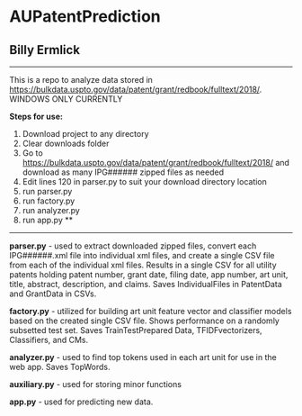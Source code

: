 # AUPatentPrediction
## Billy Ermlick
****************************************************************************
This is a repo to analyze data stored in https://bulkdata.uspto.gov/data/patent/grant/redbook/fulltext/2018/. 
WINDOWS ONLY CURRENTLY

**Steps for use:**
1) Download project to any directory
2) Clear downloads folder
3) Go to https://bulkdata.uspto.gov/data/patent/grant/redbook/fulltext/2018/ and download as many IPG###### zipped files as needed
4) Edit lines 120 in parser.py to suit your download directory location
5) run parser.py 
6) run factory.py
7) run analyzer.py
8) run app.py **

*****************************************************************************
**parser.py** - used to extract downloaded zipped files, convert each IPG######.xml file into individual xml files, and create a single CSV file from each of the individual xml files. Results in a single CSV for all utility patents holding patent number, grant date, filing date, app number, art unit, title, abstract, description, and claims. Saves IndividualFiles in PatentData and GrantData in CSVs. 

**factory.py** - utilized for building art unit feature vector and classifier models based on the created single CSV file. Shows performance on a randomly subsetted test set. Saves TrainTestPrepared Data, TFIDFvectorizers, Classifiers, and CMs.

**analyzer.py** - used to find top tokens used in each art unit for use in the web app. Saves TopWords.

**auxiliary.py** - used for storing minor functions

**app.py** - used for predicting new data. 
